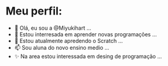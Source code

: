 # Meu perfil:

- 👋 Olá, eu sou a @Miyukihart ...
- 🍒 Estou interresada em aprender novas programações ...
- 🌱 Estou atualmente apredendo o Scratch ...
- 📫 Sou aluna do novo ensino medio ...
- ✨ Na area estou interessada em desing de programação ...



